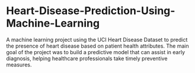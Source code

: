 # Heart-Disease-Prediction-Using-Machine-Learning
A machine learning project using the UCI Heart Disease Dataset to predict the presence of heart disease based on patient health attributes. The main goal of the project was to build a predictive model that can assist in early diagnosis, helping healthcare professionals take timely preventive measures.
